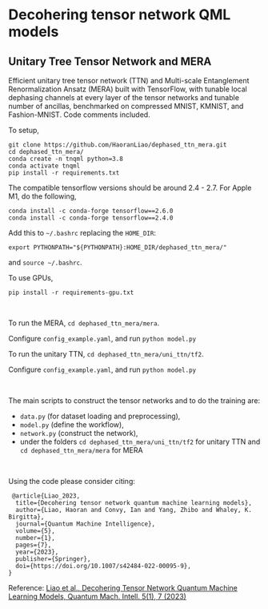 # Decohering tensor network QML models
## Unitary Tree Tensor Network and MERA



Efficient unitary tree tensor network (TTN) and Multi-scale Entanglement Renormalization Ansatz (MERA) built with TensorFlow, with tunable local dephasing channels at every layer of the tensor networks and tunable number of ancillas, benchmarked on compressed MNIST, KMNIST, and Fashion-MNIST. Code comments included.

To setup, 
```
git clone https://github.com/HaoranLiao/dephased_ttn_mera.git
cd dephased_ttn_mera/
conda create -n tnqml python=3.8
conda activate tnqml
pip install -r requirements.txt
```
The compatible tensorflow versions should be around 2.4 - 2.7.
For Apple M1, do the following,
```
conda install -c conda-forge tensorflow==2.6.0
conda install -c conda-forge tensorflow==2.4.0
```

Add this to ```~/.bashrc``` replacing the ```HOME_DIR```:

```export PYTHONPATH="${PYTHONPATH}:HOME_DIR/dephased_ttn_mera/"```

and ```source ~/.bashrc```.


To use GPUs,
```
pip install -r requirements-gpu.txt
```

$~$

To run the MERA,
```cd dephased_ttn_mera/mera```.


Configure ```config_example.yaml```, and run
```python model.py```


To run the unitary TTN,
```cd dephased_ttn_mera/uni_ttn/tf2```.


Configure ```config_example.yaml```, and run
```python model.py```

$~$

The main scripts to construct the tensor networks and to do the training are:
- ```data.py``` (for dataset loading and preprocessing), 
- ```model.py``` (define the workflow), 
- ```network.py``` (construct the network),
- under the folders ```cd dephased_ttn_mera/uni_ttn/tf2``` for unitary TTN and ```cd dephased_ttn_mera/mera``` for MERA

$~$

<!-- {% raw %} -->
Using the code please consider citing:
```
 @article{Liao_2023,
  title={Decohering tensor network quantum machine learning models},
  author={Liao, Haoran and Convy, Ian and Yang, Zhibo and Whaley, K. Birgitta},
  journal={Quantum Machine Intelligence},
  volume={5},
  number={1},
  pages={7},
  year={2023},
  publisher={Springer},
  doi={https://doi.org/10.1007/s42484-022-00095-9},
}
```

Reference: [Liao et al., Decohering Tensor Network Quantum Machine Learning Models, Quantum Mach. Intell. 5(1), 7 (2023)](https://doi.org/10.1007/s42484-022-00095-9)
<!-- {% endraw %} -->
